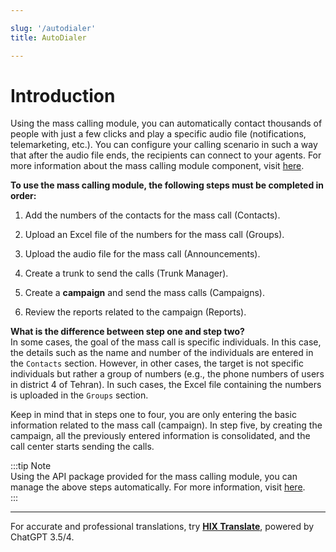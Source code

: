 ```yaml
---

slug: '/autodialer'  
title: AutoDialer  

---
```


# Introduction  

Using the mass calling module, you can automatically contact thousands of people with just a few clicks and play a specific audio file (notifications, telemarketing, etc.). You can configure your calling scenario in such a way that after the audio file ends, the recipients can connect to your agents. For more information about the mass calling module component, visit [here](/pbx/pbx-menu/dialplan/components/autodialer_route).  

**To use the mass calling module, the following steps must be completed in order:**  

1. Add the numbers of the contacts for the mass call (Contacts).  

2. Upload an Excel file of the numbers for the mass call (Groups).  

3. Upload the audio file for the mass call (Announcements).  

4. Create a trunk to send the calls (Trunk Manager).  

5. Create a **campaign** and send the mass calls (Campaigns).  

6. Review the reports related to the campaign (Reports).  

**What is the difference between step one and step two?**  
In some cases, the goal of the mass call is specific individuals. In this case, the details such as the name and number of the individuals are entered in the `Contacts` section. However, in other cases, the target is not specific individuals but rather a group of numbers (e.g., the phone numbers of users in district 4 of Tehran). In such cases, the Excel file containing the numbers is uploaded in the `Groups` section.  

Keep in mind that in steps one to four, you are only entering the basic information related to the mass call (campaign). In step five, by creating the campaign, all the previously entered information is consolidated, and the call center starts sending the calls.  

:::tip Note  
Using the API package provided for the mass calling module, you can manage the above steps automatically. For more information, visit [here](../developers/Autodialer_API/introautodialer).  
:::  

---  

For accurate and professional translations, try **[HIX Translate](https://hix.ai/translate)**, powered by ChatGPT 3.5/4.